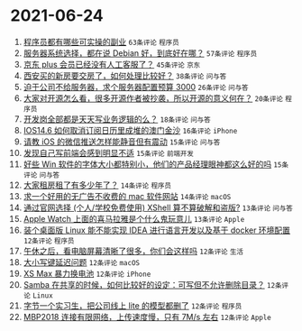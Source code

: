 # 2021-06-24

1. [程序员都有哪些可实操的副业](https://www.v2ex.com/t/785504) `63条评论` `程序员`
1. [服务器系统选择，都在说 Debian 好，到底好在哪？](https://www.v2ex.com/t/785459) `57条评论` `程序员`
1. [京东 plus 会员已经没有人工客服了？](https://www.v2ex.com/t/785483) `45条评论` `京东`
1. [西安买的新房要交房了，如何处理比较好？](https://www.v2ex.com/t/785492) `38条评论` `问与答`
1. [迫于公司不给服务器，求个服务器配置预算 3000](https://www.v2ex.com/t/785493) `26条评论` `问与答`
1. [大家对开源怎么看，很多开源作者被抄袭，所以开源的意义何在？](https://www.v2ex.com/t/785522) `20条评论` `程序员`
1. [开发岗全部都是天天写业务逻辑的么？](https://www.v2ex.com/t/785507) `18条评论` `问与答`
1. [IOS14.6 如何取消订阅日历里成堆的澳门金沙](https://www.v2ex.com/t/785485) `16条评论` `iPhone`
1. [请教 iOS 的微信推送怎样能静音但有震动](https://www.v2ex.com/t/785516) `15条评论` `问与答`
1. [发现自己写前端会感到明显不适](https://www.v2ex.com/t/785506) `15条评论` `前端开发`
1. [好些 Win 软件的字体大小都特别小，他们的产品经理眼神都这么好的吗](https://www.v2ex.com/t/785478) `15条评论` `问与答`
1. [大家租房租了有多少年了？](https://www.v2ex.com/t/785564) `14条评论` `程序员`
1. [求一个好用的无广告不收费的 mac 软件网站](https://www.v2ex.com/t/785495) `14条评论` `macOS`
1. [通过官网选择 (个人/学校免费使用) XShell 算不算破解和盗版?](https://www.v2ex.com/t/785449) `13条评论` `问与答`
1. [Apple Watch 上面的喜马拉雅是个什么鬼玩意儿](https://www.v2ex.com/t/785444) `13条评论` `Apple`
1. [装个桌面版 Linux 能不能实现 IDEA 进行语言开发以及基于 docker 环境配置](https://www.v2ex.com/t/785541) `12条评论` `程序员`
1. [午休之后，看电脑屏幕清晰了很多，你们会这样吗](https://www.v2ex.com/t/785531) `12条评论` `生活`
1. [大小写键延迟问题](https://www.v2ex.com/t/785518) `12条评论` `macOS`
1. [XS Max 暴力换电池](https://www.v2ex.com/t/785517) `12条评论` `iPhone`
1. [Samba 在共享的时候，如何比较好的设定：可写但不允许删除目录？](https://www.v2ex.com/t/785503) `12条评论` `Linux`
1. [字节一个实习生，把公司线上 lite 的模型都删了](https://www.v2ex.com/t/785501) `12条评论` `程序员`
1. [MBP2018 连接有限网络，上传速度慢，只有 7M/s 左右](https://www.v2ex.com/t/785451) `12条评论` `Apple`
